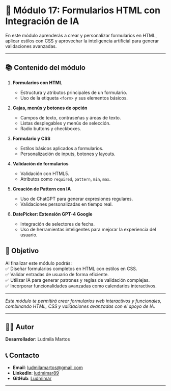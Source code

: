 # 📝 Módulo 17: Formularios HTML con Integración de IA

En este módulo aprenderás a crear y personalizar formularios en HTML, aplicar estilos con CSS y aprovechar la inteligencia artificial para generar validaciones avanzadas.

---

## 📚 Contenido del módulo  

1. **Formularios con HTML**  
   - Estructura y atributos principales de un formulario.  
   - Uso de la etiqueta `<form>` y sus elementos básicos.  

2. **Cajas, menús y botones de opción**  
   - Campos de texto, contraseñas y áreas de texto.  
   - Listas desplegables y menús de selección.  
   - Radio buttons y checkboxes.  

3. **Formulario y CSS**  
   - Estilos básicos aplicados a formularios.  
   - Personalización de inputs, botones y layouts.  

4. **Validación de formularios**  
   - Validación con HTML5.  
   - Atributos como `required`, `pattern`, `min`, `max`.  

5. **Creación de Pattern con IA**  
   - Uso de ChatGPT para generar expresiones regulares.  
   - Validaciones personalizadas en tiempo real.  

6. **DatePicker: Extensión GPT-4 Google**  
   - Integración de selectores de fecha.  
   - Uso de herramientas inteligentes para mejorar la experiencia del usuario.  

## 🎯 Objetivo
Al finalizar este módulo podrás:  
✅ Diseñar formularios completos en HTML con estilos en CSS.  
✅ Validar entradas de usuario de forma eficiente.  
✅ Utilizar IA para generar patrones y reglas de validación complejas.  
✅ Incorporar funcionalidades avanzadas como calendarios interactivos.

---

*Este módulo te permitirá crear formularios web interactivos y funcionales, combinando HTML, CSS y validaciones avanzadas con el apoyo de IA.*

---

## 👨‍💻 Autor

**Desarrollador**: Ludmila Martos

## 📞 Contacto

- **Email**: [ludmilamartos@gmail.com](mailto:ludmilamartos@gmail.com)
- **LinkedIn**: [ludmimar89](https://www.linkedin.com/in/ludmimar89/)
- **GitHub**: [Ludmimar](https://github.com/Ludmimar)

---
